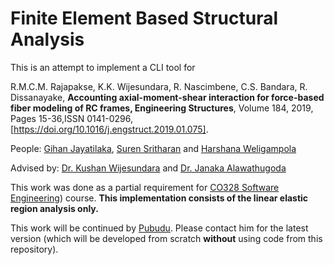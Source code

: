 # Finite Element Based Structural Analysis

This is an attempt to implement a CLI tool for

R.M.C.M. Rajapakse, K.K. Wijesundara, R. Nascimbene, C.S. Bandara, R. Dissanayake, **Accounting axial-moment-shear interaction for force-based fiber modeling of RC frames, Engineering Structures**, Volume 184, 2019, Pages 15-36,ISSN 0141-0296,
[https://doi.org/10.1016/j.engstruct.2019.01.075].


People: [Gihan Jayatilaka](https://gihan.me), [Suren Sritharan](https://github.com/suren3141) and [Harshana Weligampola](https://github.com/harshana95)

Advised by: [Dr. Kushan Wijesundara](http://eng.pdn.ac.lk/civil/people/drKKWijesundara.php) and [Dr. Janaka Alawathugoda](http://www.ce.pdn.ac.lk/academic-staff/janaka-alawatugoda/)

This work was done as a partial requirement for [CO328 Software Engineering](http://www.ce.pdn.ac.lk/undergraduate-courses/)) course. **This implementation consists of the linear elastic region analysis only.**

This work will be continued by [Pubudu](https://github.com/pubuduudara). Please contact him for the latest version (which will be developed from scratch **without** using code from this repository).
